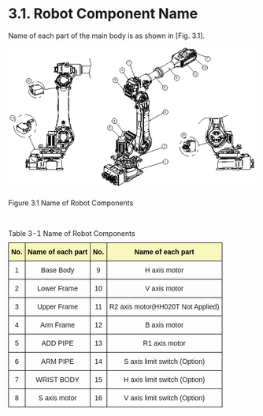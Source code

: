 ﻿# 3.1. Robot Component Name

Name of each part of the main body is as shown in [Fig. 3.1].

![](../_assets/그림_3.1_본체_각_부위_명칭.png)

Figure 3.1 Name of Robot Components

<br>

<style type="text/css">
.tg  {border-collapse:collapse;border-spacing:0;margin-left:auto;margin-right:auto;}
.tg caption{caption-side: top;text-align: left;}
.tg td{border-color:black;border-style:solid;border-width:1px;font-family:Arial, sans-serif;font-size:14px;
  overflow:hidden;padding:10px 5px;word-break:normal;}
.tg th{border-color:black;border-style:solid;border-width:1px;font-family:Arial, sans-serif;font-size:14px;
  font-weight:normal;overflow:hidden;padding:10px 5px;word-break:normal;}
.tg .tg-baqh{text-align:center;vertical-align:top}
.tg .tg-bgl2{background-color:#f8f8be;color:#000000; font-weight:bold;text-align:center;vertical-align:top}
.tg .tg-bav5{background-color:#f8f8be;text-align:center;color:#000000; font-weight:bold;vertical-align:top}
</style>
<table class="tg">
<caption>Table 3-1 Name of Robot Components</caption>  
<thead>
  <tr>
    <th class="tg-bgl2">No.</th>
    <th class="tg-bgl2">Name of each part</th>
    <th class="tg-bgl2">No.</th>
    <th class="tg-bav5">Name of each part</th>
  </tr>
</thead>
<tbody>
  <tr>
    <td class="tg-baqh">1</td>
    <td class="tg-baqh">Base Body</td>
    <td class="tg-baqh">9</td>
    <td class="tg-baqh">H axis motor</td>
  </tr>
  <tr>
    <td class="tg-baqh">2</td>
    <td class="tg-baqh">Lower Frame</td>
    <td class="tg-baqh">10</td>
    <td class="tg-baqh">V axis motor</td>
  </tr>
  <tr>
    <td class="tg-baqh">3</td>
    <td class="tg-baqh">Upper Frame</td>
    <td class="tg-baqh">11</td>
    <td class="tg-baqh">R2 axis motor(HH020T Not Applied)</td>
  </tr>
  <tr>
    <td class="tg-baqh">4</td>
    <td class="tg-baqh">Arm Frame</td>
    <td class="tg-baqh">12</td>
    <td class="tg-baqh">B axis motor</td>
  </tr>
  <tr>
    <td class="tg-baqh">5</td>
    <td class="tg-baqh">ADD PIPE</td>
    <td class="tg-baqh">13</td>
    <td class="tg-baqh">R1 axis motor</td>
  </tr>
  <tr>
    <td class="tg-baqh">6</td>
    <td class="tg-baqh">ARM PIPE</td>
    <td class="tg-baqh">14</td>
    <td class="tg-baqh">S axis limit switch (Option)</td>
  </tr>
  <tr>
    <td class="tg-baqh">7</td>
    <td class="tg-baqh">WRIST BODY</td>
    <td class="tg-baqh">15</td>
    <td class="tg-baqh">H axis limit switch (Option)</td>
  </tr>
  <tr>
    <td class="tg-baqh">8</td>
    <td class="tg-baqh">S axis motor</td>
    <td class="tg-baqh">16</td>
    <td class="tg-baqh">V axis limit switch (Option)</td>
  </tr>
</tbody>
</table>